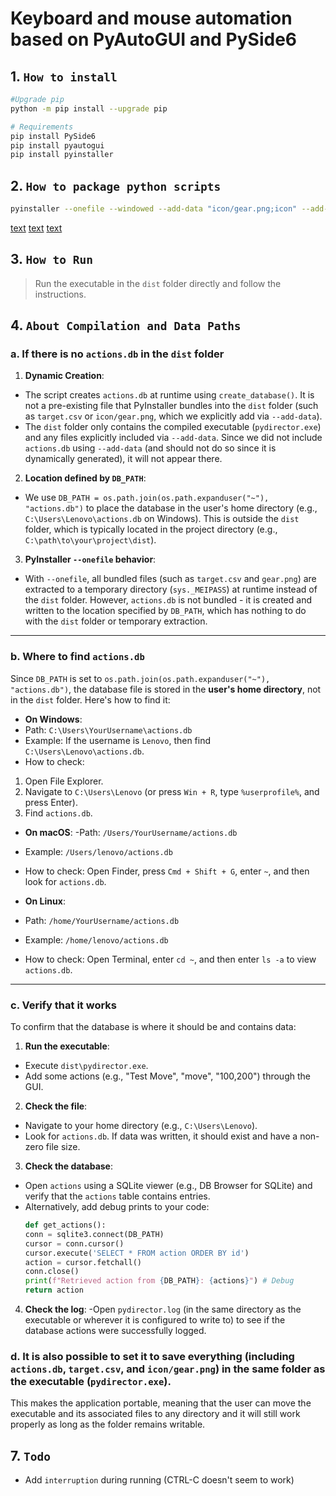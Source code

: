 # Keyboard and mouse automation based on PyAutoGUI and PySide6

## 1. `How to install`
```bash
#Upgrade pip
python -m pip install --upgrade pip

# Requirements
pip install PySide6
pip install pyautogui
pip install pyinstaller
```

## 2. `How to package python scripts`
```bash
pyinstaller --onefile --windowed --add-data "icon/gear.png;icon" --add-data "target.csv;." --hidden-import=pyautogui --hidden-import=PySide6.QtWidgets --hidden-import=PySide6.QtCore --hidden-import=PySide6.QtGui .\pydirector.py
```
[text](target.csv) [text](icon) [text](actions.db)

## 3. `How to Run`
> Run the executable in the `dist` folder directly and follow the instructions.

## 4. `About Compilation and Data Paths`

### a. If there is no `actions.db` in the `dist` folder

1. **Dynamic Creation**:
- The script creates `actions.db` at runtime using `create_database()`. It is not a pre-existing file that PyInstaller bundles into the `dist` folder (such as `target.csv` or `icon/gear.png`, which we explicitly add via `--add-data`).
- The `dist` folder only contains the compiled executable (`pydirector.exe`) and any files explicitly included via `--add-data`. Since we did not include `actions.db` using `--add-data` (and should not do so since it is dynamically generated), it will not appear there.

2. **Location defined by `DB_PATH`**:
- We use `DB_PATH = os.path.join(os.path.expanduser("~"), "actions.db")` to place the database in the user's home directory (e.g., `C:\Users\Lenovo\actions.db` on Windows). This is outside the `dist` folder, which is typically located in the project directory (e.g., `C:\path\to\your\project\dist`).

3. **PyInstaller `--onefile` behavior**:
- With `--onefile`, all bundled files (such as `target.csv` and `gear.png`) are extracted to a temporary directory (`sys._MEIPASS`) at runtime instead of the `dist` folder. However, `actions.db` is not bundled - it is created and written to the location specified by `DB_PATH`, which has nothing to do with the `dist` folder or temporary extraction.

---

### b. Where to find `actions.db`
Since `DB_PATH` is set to `os.path.join(os.path.expanduser("~"), "actions.db")`, the database file is stored in the **user's home directory**, not in the `dist` folder. Here's how to find it:

- **On Windows**:
- Path: `C:\Users\YourUsername\actions.db`
- Example: If the username is `Lenovo`, then find `C:\Users\Lenovo\actions.db`.
- How to check:
1. Open File Explorer.
2. Navigate to `C:\Users\Lenovo` (or press `Win + R`, type `%userprofile%`, and press Enter).
3. Find `actions.db`.

- **On macOS**:
-Path: `/Users/YourUsername/actions.db`
- Example: `/Users/lenovo/actions.db`
- How to check: Open Finder, press `Cmd + Shift + G`, enter `~`, and then look for `actions.db`.

- **On Linux**:
- Path: `/home/YourUsername/actions.db`
- Example: `/home/lenovo/actions.db`
- How to check: Open Terminal, enter `cd ~`, and then enter `ls -a` to view `actions.db`.

---

### c. Verify that it works
To confirm that the database is where it should be and contains data:
1. **Run the executable**:
- Execute `dist\pydirector.exe`.
- Add some actions (e.g., "Test Move", "move", "100,200") through the GUI.

2. **Check the file**:
- Navigate to your home directory (e.g., `C:\Users\Lenovo`).
- Look for `actions.db`. If data was written, it should exist and have a non-zero file size.

3. **Check the database**:
- Open `actions` using a SQLite viewer (e.g., DB Browser for SQLite) and verify that the `actions` table contains entries.
- Alternatively, add debug prints to your code:
  ```python
  def get_actions():
  conn = sqlite3.connect(DB_PATH)
  cursor = conn.cursor()
  cursor.execute('SELECT * FROM action ORDER BY id')
  action = cursor.fetchall()
  conn.close()
  print(f"Retrieved action from {DB_PATH}: {actions}") # Debug
  return action
  ```

4. **Check the log**:
-Open `pydirector.log` (in the same directory as the executable or wherever it is configured to write to) to see if the database actions were successfully logged.

### d. It is also possible to set it to save everything (including `actions.db`, ​​​​`target.csv`, and `icon/gear.png`) in the same folder as the executable (`pydirector.exe`).
This makes the application portable, meaning that the user can move the executable and its associated files to any directory and it will still work properly as long as the folder remains writable.

## 7. `Todo`

- Add `interruption` during running (CTRL-C doesn't seem to work)